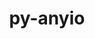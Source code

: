 ---
title: "py-anyio"
layout: cache
categories: [package, develop-2024-03-17]
meta: {"versions": ["3.6.2", "4.0.0"], "compilers": ["gcc@=11.1.0", "gcc@=11.4.0", "gcc@=9.4.0", "oneapi@=2024.0.0"], "oss": ["ubuntu20.04", "ubuntu22.04"], "platforms": ["linux"], "targets": ["neoverse_v1", "neoverse_v2", "ppc64le", "x86_64_v3"], "stacks": ["data-vis-sdk", "e4s", "e4s-neoverse-v2", "e4s-neoverse_v1", "e4s-oneapi", "e4s-power", "root"], "num_specs": 17, "num_specs_by_stack": {"root": 17, "e4s-power": 3, "data-vis-sdk": 2, "e4s-neoverse_v1": 3, "e4s-neoverse-v2": 3, "e4s": 4, "e4s-oneapi": 2}}
spec_details: [{"hash": "kr3ai7zp5xjy7rb2krospehscvxwswit", "compiler": "gcc@=9.4.0", "versions": ["3.6.2"], "os": "ubuntu20.04", "platform": "linux", "target": "ppc64le", "variants": ["build_system=python_pip"], "stacks": ["root", "e4s-power"], "size": "-", "tarball": "https://binaries.spack.io/develop-2024-03-17/build_cache/linux-ubuntu20.04-ppc64le/gcc-9.4.0/py-anyio-3.6.2/linux-ubuntu20.04-ppc64le-gcc-9.4.0-py-anyio-3.6.2-kr3ai7zp5xjy7rb2krospehscvxwswit.spack"}, {"hash": "2lgrwyioznonk3qcidoilabfn3myyvza", "compiler": "gcc@=9.4.0", "versions": ["4.0.0"], "os": "ubuntu20.04", "platform": "linux", "target": "ppc64le", "variants": ["build_system=python_pip"], "stacks": ["root", "e4s-power"], "size": "-", "tarball": "https://binaries.spack.io/develop-2024-03-17/build_cache/linux-ubuntu20.04-ppc64le/gcc-9.4.0/py-anyio-4.0.0/linux-ubuntu20.04-ppc64le-gcc-9.4.0-py-anyio-4.0.0-2lgrwyioznonk3qcidoilabfn3myyvza.spack"}, {"hash": "bur6ikuj2x6zgax3sawvutpxo63ouv4a", "compiler": "gcc@=9.4.0", "versions": ["3.6.2"], "os": "ubuntu20.04", "platform": "linux", "target": "ppc64le", "variants": ["build_system=python_pip"], "stacks": ["root", "e4s-power"], "size": "-", "tarball": "https://binaries.spack.io/develop-2024-03-17/build_cache/linux-ubuntu20.04-ppc64le/gcc-9.4.0/py-anyio-3.6.2/linux-ubuntu20.04-ppc64le-gcc-9.4.0-py-anyio-3.6.2-bur6ikuj2x6zgax3sawvutpxo63ouv4a.spack"}, {"hash": "j4atsuhkcf7ob2f3poiwnuzaqhf2jcee", "compiler": "gcc@=11.1.0", "versions": ["4.0.0"], "os": "ubuntu20.04", "platform": "linux", "target": "x86_64_v3", "variants": ["build_system=python_pip"], "stacks": ["root", "data-vis-sdk"], "size": "-", "tarball": "https://binaries.spack.io/develop-2024-03-17/build_cache/linux-ubuntu20.04-x86_64_v3/gcc-11.1.0/py-anyio-4.0.0/linux-ubuntu20.04-x86_64_v3-gcc-11.1.0-py-anyio-4.0.0-j4atsuhkcf7ob2f3poiwnuzaqhf2jcee.spack"}, {"hash": "gq6k4pd7ogd5yyy4gpod4jncivcffnc3", "compiler": "gcc@=11.1.0", "versions": ["3.6.2"], "os": "ubuntu20.04", "platform": "linux", "target": "x86_64_v3", "variants": ["build_system=python_pip"], "stacks": ["root", "data-vis-sdk"], "size": "-", "tarball": "https://binaries.spack.io/develop-2024-03-17/build_cache/linux-ubuntu20.04-x86_64_v3/gcc-11.1.0/py-anyio-3.6.2/linux-ubuntu20.04-x86_64_v3-gcc-11.1.0-py-anyio-3.6.2-gq6k4pd7ogd5yyy4gpod4jncivcffnc3.spack"}, {"hash": "xkhdu44d5edrz2cxcdteb2jjb6h3hl5s", "compiler": "gcc@=11.4.0", "versions": ["4.0.0"], "os": "ubuntu22.04", "platform": "linux", "target": "neoverse_v1", "variants": ["build_system=python_pip"], "stacks": ["e4s-neoverse_v1", "root"], "size": "-", "tarball": "https://binaries.spack.io/develop-2024-03-17/build_cache/linux-ubuntu22.04-neoverse_v1/gcc-11.4.0/py-anyio-4.0.0/linux-ubuntu22.04-neoverse_v1-gcc-11.4.0-py-anyio-4.0.0-xkhdu44d5edrz2cxcdteb2jjb6h3hl5s.spack"}, {"hash": "hawpbwz5323uu4jo6dmasdoo6g74kgdt", "compiler": "gcc@=11.4.0", "versions": ["3.6.2"], "os": "ubuntu22.04", "platform": "linux", "target": "neoverse_v1", "variants": ["build_system=python_pip"], "stacks": ["e4s-neoverse_v1", "root"], "size": "-", "tarball": "https://binaries.spack.io/develop-2024-03-17/build_cache/linux-ubuntu22.04-neoverse_v1/gcc-11.4.0/py-anyio-3.6.2/linux-ubuntu22.04-neoverse_v1-gcc-11.4.0-py-anyio-3.6.2-hawpbwz5323uu4jo6dmasdoo6g74kgdt.spack"}, {"hash": "gs5clntp4lscogx4qqklyafg64shbw4f", "compiler": "gcc@=11.4.0", "versions": ["3.6.2"], "os": "ubuntu22.04", "platform": "linux", "target": "neoverse_v1", "variants": ["build_system=python_pip"], "stacks": ["e4s-neoverse_v1", "root"], "size": "-", "tarball": "https://binaries.spack.io/develop-2024-03-17/build_cache/linux-ubuntu22.04-neoverse_v1/gcc-11.4.0/py-anyio-3.6.2/linux-ubuntu22.04-neoverse_v1-gcc-11.4.0-py-anyio-3.6.2-gs5clntp4lscogx4qqklyafg64shbw4f.spack"}, {"hash": "cm3dlyybm6sycbzhf75hmxgu7uwtoxxb", "compiler": "gcc@=11.4.0", "versions": ["4.0.0"], "os": "ubuntu22.04", "platform": "linux", "target": "neoverse_v2", "variants": ["build_system=python_pip"], "stacks": ["e4s-neoverse-v2", "root"], "size": "-", "tarball": "https://binaries.spack.io/develop-2024-03-17/build_cache/linux-ubuntu22.04-neoverse_v2/gcc-11.4.0/py-anyio-4.0.0/linux-ubuntu22.04-neoverse_v2-gcc-11.4.0-py-anyio-4.0.0-cm3dlyybm6sycbzhf75hmxgu7uwtoxxb.spack"}, {"hash": "idg4whb26fdply4vcyr3i4tlmi3mz3jx", "compiler": "gcc@=11.4.0", "versions": ["3.6.2"], "os": "ubuntu22.04", "platform": "linux", "target": "neoverse_v2", "variants": ["build_system=python_pip"], "stacks": ["e4s-neoverse-v2", "root"], "size": "-", "tarball": "https://binaries.spack.io/develop-2024-03-17/build_cache/linux-ubuntu22.04-neoverse_v2/gcc-11.4.0/py-anyio-3.6.2/linux-ubuntu22.04-neoverse_v2-gcc-11.4.0-py-anyio-3.6.2-idg4whb26fdply4vcyr3i4tlmi3mz3jx.spack"}, {"hash": "jopzww6y5szkuhr6pzhprfh7aouynyzg", "compiler": "gcc@=11.4.0", "versions": ["3.6.2"], "os": "ubuntu22.04", "platform": "linux", "target": "neoverse_v2", "variants": ["build_system=python_pip"], "stacks": ["e4s-neoverse-v2", "root"], "size": "-", "tarball": "https://binaries.spack.io/develop-2024-03-17/build_cache/linux-ubuntu22.04-neoverse_v2/gcc-11.4.0/py-anyio-3.6.2/linux-ubuntu22.04-neoverse_v2-gcc-11.4.0-py-anyio-3.6.2-jopzww6y5szkuhr6pzhprfh7aouynyzg.spack"}, {"hash": "ufv5j3g5thepe5k42frxvhmpzi4ui5gv", "compiler": "gcc@=11.4.0", "versions": ["3.6.2"], "os": "ubuntu22.04", "platform": "linux", "target": "x86_64_v3", "variants": ["build_system=python_pip"], "stacks": ["root", "e4s"], "size": "-", "tarball": "https://binaries.spack.io/develop-2024-03-17/build_cache/linux-ubuntu22.04-x86_64_v3/gcc-11.4.0/py-anyio-3.6.2/linux-ubuntu22.04-x86_64_v3-gcc-11.4.0-py-anyio-3.6.2-ufv5j3g5thepe5k42frxvhmpzi4ui5gv.spack"}, {"hash": "ivpx34d4xeuxrekb4vf75vfv2qjsap4y", "compiler": "gcc@=11.4.0", "versions": ["3.6.2"], "os": "ubuntu22.04", "platform": "linux", "target": "x86_64_v3", "variants": ["build_system=python_pip"], "stacks": ["root", "e4s"], "size": "-", "tarball": "https://binaries.spack.io/develop-2024-03-17/build_cache/linux-ubuntu22.04-x86_64_v3/gcc-11.4.0/py-anyio-3.6.2/linux-ubuntu22.04-x86_64_v3-gcc-11.4.0-py-anyio-3.6.2-ivpx34d4xeuxrekb4vf75vfv2qjsap4y.spack"}, {"hash": "vx6l7vzzsvcvc4ogtuykxoiqhklse4tr", "compiler": "gcc@=11.4.0", "versions": ["4.0.0"], "os": "ubuntu22.04", "platform": "linux", "target": "x86_64_v3", "variants": ["build_system=python_pip"], "stacks": ["root", "e4s"], "size": "-", "tarball": "https://binaries.spack.io/develop-2024-03-17/build_cache/linux-ubuntu22.04-x86_64_v3/gcc-11.4.0/py-anyio-4.0.0/linux-ubuntu22.04-x86_64_v3-gcc-11.4.0-py-anyio-4.0.0-vx6l7vzzsvcvc4ogtuykxoiqhklse4tr.spack"}, {"hash": "mqfjnoagkvpp2jins55iwn6oylevcqkw", "compiler": "gcc@=11.4.0", "versions": ["3.6.2"], "os": "ubuntu22.04", "platform": "linux", "target": "x86_64_v3", "variants": ["build_system=python_pip"], "stacks": ["root", "e4s"], "size": "-", "tarball": "https://binaries.spack.io/develop-2024-03-17/build_cache/linux-ubuntu22.04-x86_64_v3/gcc-11.4.0/py-anyio-3.6.2/linux-ubuntu22.04-x86_64_v3-gcc-11.4.0-py-anyio-3.6.2-mqfjnoagkvpp2jins55iwn6oylevcqkw.spack"}, {"hash": "wnlymy4dvsmzduzunjyrqautpqstjosd", "compiler": "oneapi@=2024.0.0", "versions": ["3.6.2"], "os": "ubuntu22.04", "platform": "linux", "target": "x86_64_v3", "variants": ["build_system=python_pip"], "stacks": ["e4s-oneapi", "root"], "size": "-", "tarball": "https://binaries.spack.io/develop-2024-03-17/build_cache/linux-ubuntu22.04-x86_64_v3/oneapi-2024.0.0/py-anyio-3.6.2/linux-ubuntu22.04-x86_64_v3-oneapi-2024.0.0-py-anyio-3.6.2-wnlymy4dvsmzduzunjyrqautpqstjosd.spack"}, {"hash": "uejhz4mn5wn6r7nfr47ffp34xy7o7clv", "compiler": "oneapi@=2024.0.0", "versions": ["4.0.0"], "os": "ubuntu22.04", "platform": "linux", "target": "x86_64_v3", "variants": ["build_system=python_pip"], "stacks": ["e4s-oneapi", "root"], "size": "-", "tarball": "https://binaries.spack.io/develop-2024-03-17/build_cache/linux-ubuntu22.04-x86_64_v3/oneapi-2024.0.0/py-anyio-4.0.0/linux-ubuntu22.04-x86_64_v3-oneapi-2024.0.0-py-anyio-4.0.0-uejhz4mn5wn6r7nfr47ffp34xy7o7clv.spack"}]
---